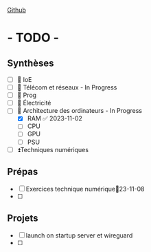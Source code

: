 [Github](https://github.com/Adnyx/Cours-23-24)
# - TODO -

## Synthèses
- [ ] 🔼 IoE
- [ ] 🔼 Télécom et réseaux - In Progress
- [ ] 🔼 Prog
- [ ] 🔼 Électricité
- [ ] 🔼 Architecture des ordinateurs - In Progress
	- [x] RAM ✅ 2023-11-02
	- [ ] CPU
	- [ ] GPU
	- [ ] PSU

- [ ] ⏫Techniques numériques

## Prépas
- [ ] Exercices technique numérique📅23-11-08
- [ ] 
## Projets
- [ ] launch on startup server et wireguard
- [ ] 

